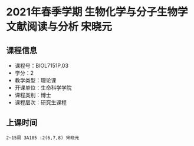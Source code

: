 # 2021年春季学期 生物化学与分子生物学文献阅读与分析 宋晓元






## 课程信息

- 课程号：BIOL7151P.03
- 学分：2
- 教学类型：理论课
- 开课单位：生命科学学院
- 课程类别：博士
- 课程层次：研究生课程

## 上课时间

```
2~15周 3A105 :2(6,7,8) 宋晓元
```

